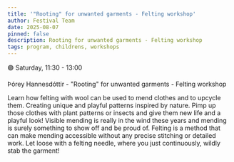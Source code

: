 ```yaml
---
title: '"Rooting" for unwanted garments - Felting workshop'
author: Festival Team
date: 2025-08-07
pinned: false
description: Rooting for unwanted garments - Felting workshop
tags: program, childrens, workshops
---
```


<script>
    import Image from  '$lib/Image.svelte'
</script>

🟣 Saturday, 11:30 - 13:00

Þórey Hannesdóttir - "Rooting" for unwanted garments - Felting workshop

Learn how felting with wool can be used to mend clothes and to upcycle them. Creating unique and playful patterns inspired by nature. Pimp up those clothes with plant patterns or insects and give them new life and a playful look! Visible mending is really in the wind these years and mending is surely something to show off and be proud of. Felting is a method that can make mending accessible without any precise stitching or detailed work. Let loose with a felting needle, where you just continuously, wildly stab the garment!

<!-- <Image 
  src='program/childrens-workshops/32-painting-stones.png'
  caption='Rooting for unwanted garments - Felting workshop'
  alt='Rooting for unwanted garments - Felting workshop'
  width='50%'/>  -->